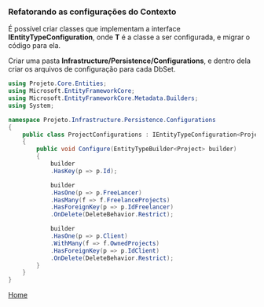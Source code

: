 ### Refatorando as configurações do Contexto

É possível criar classes que implementam a interface **IEntityTypeConfiguration<T>**, onde **T** é a classe a ser configurada, e migrar o código para ela.

Criar uma pasta **Infrastructure/Persistence/Configurations**, e dentro dela criar os arquivos de configuração para cada DbSet.

~~~c#
using Projeto.Core.Entities;
using Microsoft.EntityFrameworkCore;
using Microsoft.EntityFrameworkCore.Metadata.Builders;
using System;

namespace Projeto.Infrastructure.Persistence.Configurations
{
    public class ProjectConfigurations : IEntityTypeConfiguration<Project>
    {
        public void Configure(EntityTypeBuilder<Project> builder)
        {
            builder
            .HasKey(p => p.Id);

            builder
            .HasOne(p => p.FreeLancer)
            .HasMany(f => f.FreelanceProjects)
            .HasForeignKey(p => p.IdFreelancer)
            .OnDelete(DeleteBehavior.Restrict);

            builder
            .HasOne(p => p.Client)
            .WithMany(f => f.OwnedProjects)
            .HasForeignKey(p => p.IdClient)
            .OnDelete(DeleteBehavior.Restrict);
        }
    }
}

~~~

[Home](../README.md) 

